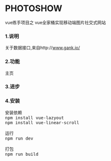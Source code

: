 # PHOTOSHOW
vue练手项目之 vue全家桶实现移动端图片社交式网站
### 1.说明
关于数据接口,来自http://www.gank.io/



### 2.功能
主页

### 3.进步

### 4.安装
<pre>
安装依赖
npm install vue-lazyout
npm install vue-linear-scroll

运行
npm run dev

打包
npm run build

</pre>

